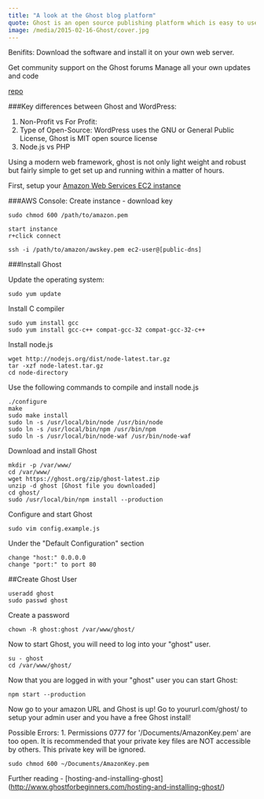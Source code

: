 ```yaml
---
title: "A look at the Ghost blog platform"
quote: Ghost is an open source publishing platform which is easy to use, and free for everyone.
image: /media/2015-02-16-Ghost/cover.jpg
---
```


Benifits:
Download the software and install it on your own web server.

Get community support on the Ghost forums
Manage all your own updates and code

[repo](https://github.com/tryghost/Ghost)

###Key differences between Ghost and WordPress:

1. Non-Profit vs For Profit:
2. Type of Open-Source: WordPress uses the GNU or General Public License, Ghost is MIT open source license
3. Node.js vs PHP

Using a modern web framework, ghost is not only light weight and robust but fairly simple to get set up and running within a matter of hours.

First, setup your [Amazon Web Services EC2 instance](
http://www.howtoinstallghost.com/how-to-setup-an-amazon-ec2-instance-to-host-ghost-for-free/)

###AWS Console:
Create instance - download key

```
sudo chmod 600 /path/to/amazon.pem

start instance
r+click connect

ssh -i /path/to/amazon/awskey.pem ec2-user@[public-dns]
```



###Install Ghost

Update the operating system:

```
sudo yum update
```

Install C compiler

```
sudo yum install gcc
sudo yum install gcc-c++ compat-gcc-32 compat-gcc-32-c++
```
Install node.js

```
wget http://nodejs.org/dist/node-latest.tar.gz
tar -xzf node-latest.tar.gz
cd node-directory
```

Use the following commands to compile and install node.js

```
./configure  
make  
sudo make install
sudo ln -s /usr/local/bin/node /usr/bin/node
sudo ln -s /usr/local/bin/npm /usr/bin/npm
sudo ln -s /usr/local/bin/node-waf /usr/bin/node-waf
```

Download and install Ghost

```
mkdir -p /var/www/
cd /var/www/
wget https://ghost.org/zip/ghost-latest.zip
unzip -d ghost [Ghost file you downloaded]
cd ghost/
sudo /usr/local/bin/npm install --production
```

Configure and start Ghost

```
sudo vim config.example.js
```

Under the "Default Configuration" section

```
change "host:" 0.0.0.0
change "port:" to port 80
```



##Create Ghost User

```
useradd ghost
sudo passwd ghost
```

Create a password

```
chown -R ghost:ghost /var/www/ghost/
```

Now to start Ghost, you will need to log into your "ghost" user.

```
su - ghost
cd /var/www/ghost/
```

Now that you are logged in with your "ghost" user you can start Ghost:

```
npm start --production
```

Now go to your amazon URL and Ghost is up! Go to yoururl.com/ghost/ to setup your admin user and you have a free Ghost install!

Possible Errors: 1. Permissions 0777 for '/Documents/AmazonKey.pem' are too open. It is recommended that your private key files are NOT accessible by others. This private key will be ignored.

```
sudo chmod 600 ~/Documents/AmazonKey.pem
```

Further reading - [hosting-and-installing-ghost]
(http://www.ghostforbeginners.com/hosting-and-installing-ghost/)
